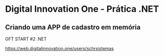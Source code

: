 # Digital Innovation One - Prática .NET

## Criando uma APP de cadastro em memória

GFT START #2 .NET

https://web.digitalinnovation.one/users/schrsistemas

